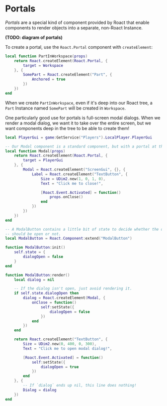 # Portals
*Portals* are a special kind of component provided by Roact that enable components to render objects into a separate, non-Roact Instance.

**(TODO: diagram of portals)**

To create a portal, use the `Roact.Portal` component with `createElement`:

```lua
local function PartInWorkspace(props)
	return Roact.createElement(Roact.Portal, {
		target = Workspace
	}, {
		SomePart = Roact.createElement("Part", {
			Anchored = true
		})
	})
end
```

When we create `PartInWorkspace`, even if it's deep into our Roact tree, a `Part` Instance named `SomePart` will be created in `Workspace`.

One particularly good use for portals is full-screen modal dialogs. When we render a modal dialog, we want it to take over the entire screen, but we want components deep in the tree to be able to create them!

```lua
local PlayerGui = game:GetService("Players").LocalPlayer.PlayerGui

-- Our Modal component is a standard component, but with a portal at the top!
local function Modal(props)
	return Roact.createElement(Roact.Portal, {
		target = PlayerGui
	}, {
		Modal = Roact.createElement("ScreenGui", {}, {
			Label = Roact.createElement("TextButton", {
				Size = UDim2.new(1, 0, 1, 0),
				Text = "Click me to close!",

				[Roact.Event.Activated] = function()
					props.onClose()
				end
			})
		})
	})
end

-- A ModalButton contains a little bit of state to decide whether the dialog
-- should be open or not.
local ModalButton = Roact.Component:extend("ModalButton")

function ModalButton:init()
	self.state = {
		dialogOpen = false
	}
end

function ModalButton:render()
	local dialog = nil

	-- If the dialog isn't open, just avoid rendering it.
	if self.state.dialogOpen then
		dialog = Roact.createElement(Modal, {
			onClose = function()
				self:setState({
					dialogOpen = false
				})
			end
		})
	end

	return Roact.createElement("TextButton", {
		Size = UDim2.new(0, 400, 0, 300),
		Text = "Click me to open modal dialog!",

		[Roact.Event.Activated] = function()
			self:setState({
				dialogOpen = true
			})
		end
	}, {
		-- If `dialog` ends up nil, this line does nothing!
		Dialog = dialog
	})
end
```